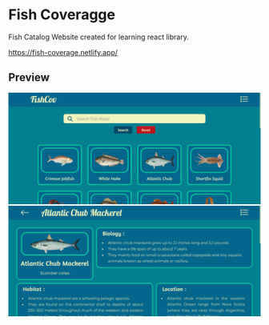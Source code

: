 # Fish Coveragge

Fish Catalog Website created for learning react library.

https://fish-coverage.netlify.app/

## Preview 

<img src="web-preview-img/FishCoverage-preview-1.png" alt="FishCoverage home" />

<img src="web-preview-img/FishCoverage-preview-2.png" alt="FishCoverage fish detail" />
